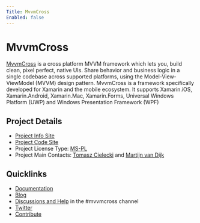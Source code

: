 ```yaml
---
Title: MvvmCross
Enabled: false
---
```

# MvvmCross

[MvvmCross](https://mvvmcross.com) is a cross platform MVVM framework which lets you, build clean, pixel perfect, native UIs. 
Share behavior and business logic in a single codebase across supported platforms, using the Model-View-ViewModel (MVVM) design pattern. 
MvvmCross is a framework specifically developed for Xamarin and the mobile ecosystem. It supports Xamarin.iOS, 
Xamarin.Android, Xamarin.Mac, Xamarin.Forms, Universal Windows Platform (UWP) and Windows Presentation Framework (WPF)

## Project Details

* [Project Info Site](https://mvvmcross.com)
* [Project Code Site](https://github.com/MvvmCross/)
* Project License Type: [MS-PL](https://github.com/MvvmCross/MvvmCross/blob/develop/LICENSE)
* Project Main Contacts: [Tomasz Cielecki](https://github.com/cheesebaron) and [Martijn van Dijk](https://github.com/martijn00)

## Quicklinks

* [Documentation](https://www.mvvmcross.com/documentation/)
* [Blog](https://www.mvvmcross.com/blog/)
* [Discussions and Help](https://xamarinchat.herokuapp.com/) in the #mvvmcross channel
* [Twitter](https://twitter.com/mvvmcross)
* [Contribute](https://github.com/MvvmCross/MvvmCross/blob/develop/README.md)

